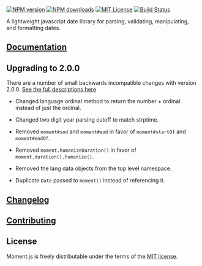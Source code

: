 [![NPM version][npm-version-image]][npm-url] [![NPM downloads][npm-downloads-image]][npm-url] [![MIT License][license-image]][license-url] [![Build Status][travis-image]][travis-url]

A lightweight javascript date library for parsing, validating, manipulating, and formatting dates.

## [Documentation](http://momentjs.com/docs/)

## Upgrading to 2.0.0

There are a number of small backwards incompatible changes with version 2.0.0. [See the full descriptions here](https://gist.github.com/timrwood/e72f2eef320ed9e37c51#backwards-incompatible-changes)

 * Changed language ordinal method to return the number + ordinal instead of just the ordinal.

 * Changed two digit year parsing cutoff to match strptime.

 * Removed `moment#sod` and `moment#eod` in favor of `moment#startOf` and `moment#endOf`.

 * Removed `moment.humanizeDuration()` in favor of `moment.duration().humanize()`.

 * Removed the lang data objects from the top level namespace.

 * Duplicate `Date` passed to `moment()` instead of referencing it.

## [Changelog](CHANGELOG.md)

## [Contributing](CONTRIBUTING.md)

## License

Moment.js is freely distributable under the terms of the [MIT license](LICENSE).

[license-image]: http://img.shields.io/badge/license-MIT-blue.svg?style=flat
[license-url]: LICENSE

[npm-url]: https://npmjs.org/package/moment
[npm-version-image]: http://img.shields.io/npm/v/moment.svg?style=flat
[npm-downloads-image]: http://img.shields.io/npm/dm/moment.svg?style=flat

[travis-url]: http://travis-ci.org/moment/moment
[travis-image]: http://img.shields.io/travis/moment/moment/develop.svg?style=flat
